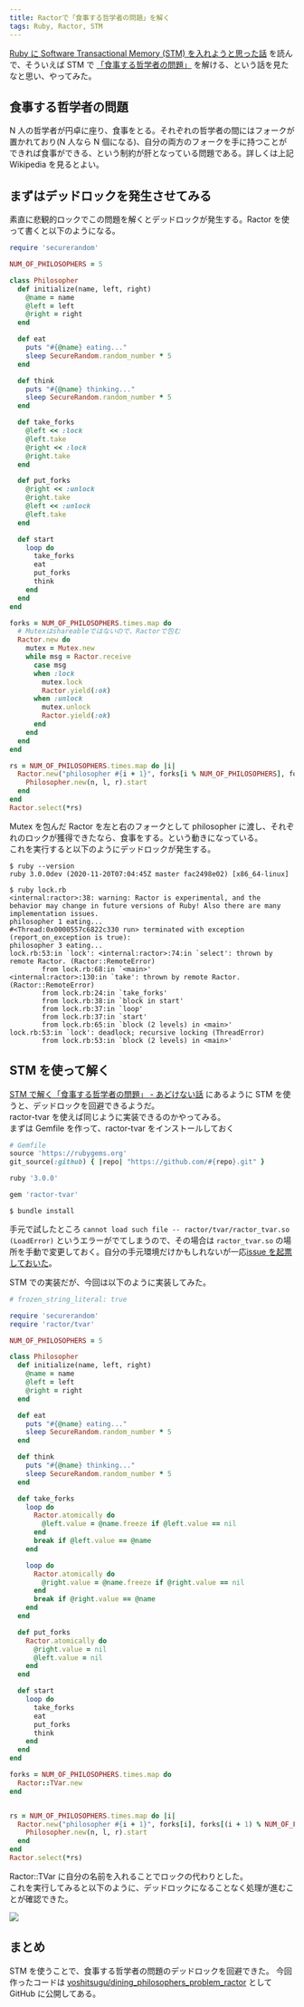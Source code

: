 ```yaml
---
title: Ractorで「食事する哲学者の問題」を解く
tags: Ruby, Ractor, STM
---
```


[Ruby に Software Transactional Memory (STM) を入れようと思った話](https://techlife.cookpad.com/entry/2020/11/20/110047) を読んで、そういえば STM で [「食事する哲学者の問題」](https://ja.wikipedia.org/wiki/%E9%A3%9F%E4%BA%8B%E3%81%99%E3%82%8B%E5%93%B2%E5%AD%A6%E8%80%85%E3%81%AE%E5%95%8F%E9%A1%8C) を解ける、という話を見たなと思い、やってみた。

<!--more-->

## 食事する哲学者の問題

N 人の哲学者が円卓に座り、食事をとる。それぞれの哲学者の間にはフォークが置かれており(N 人なら N 個になる)、自分の両方のフォークを手に持つことができれば食事ができる、という制約が肝となっている問題である。詳しくは上記 Wikipedia を見るとよい。

## まずはデッドロックを発生させてみる

素直に悲観的ロックでこの問題を解くとデッドロックが発生する。Ractor を使って書くと以下のようになる。

```ruby
require 'securerandom'

NUM_OF_PHILOSOPHERS = 5

class Philosopher
  def initialize(name, left, right)
    @name = name
    @left = left
    @right = right
  end

  def eat
    puts "#{@name} eating..."
    sleep SecureRandom.random_number * 5
  end

  def think
    puts "#{@name} thinking..."
    sleep SecureRandom.random_number * 5
  end

  def take_forks
    @left << :lock
    @left.take
    @right << :lock
    @right.take
  end

  def put_forks
    @right << :unlock
    @right.take
    @left << :unlock
    @left.take
  end

  def start
    loop do
      take_forks
      eat
      put_forks
      think
    end
  end
end

forks = NUM_OF_PHILOSOPHERS.times.map do
  # Mutexはshareableではないので、Ractorで包む
  Ractor.new do
    mutex = Mutex.new
    while msg = Ractor.receive
      case msg
      when :lock
        mutex.lock
        Ractor.yield(:ok)
      when :unlock
        mutex.unlock
        Ractor.yield(:ok)
      end
    end
  end
end

rs = NUM_OF_PHILOSOPHERS.times.map do |i|
  Ractor.new("philosopher #{i + 1}", forks[i % NUM_OF_PHILOSOPHERS], forks[(i + 1) % NUM_OF_PHILOSOPHERS]) do |n, l, r|
    Philosopher.new(n, l, r).start
  end
end
Ractor.select(*rs)
```

Mutex を包んだ Ractor を左と右のフォークとして philosopher に渡し、それぞれのロックが獲得できたなら、食事をする。という動きになっている。  
これを実行すると以下のようにデッドロックが発生する。

```
$ ruby --version
ruby 3.0.0dev (2020-11-20T07:04:45Z master fac2498e02) [x86_64-linux]

$ ruby lock.rb
<internal:ractor>:38: warning: Ractor is experimental, and the behavior may change in future versions of Ruby! Also there are many implementation issues.
philosopher 1 eating...
#<Thread:0x0000557c6822c330 run> terminated with exception (report_on_exception is true):
philosopher 3 eating...
lock.rb:53:in `lock': <internal:ractor>:74:in `select': thrown by remote Ractor. (Ractor::RemoteError)
        from lock.rb:68:in `<main>'
<internal:ractor>:130:in `take': thrown by remote Ractor. (Ractor::RemoteError)
        from lock.rb:24:in `take_forks'
        from lock.rb:38:in `block in start'
        from lock.rb:37:in `loop'
        from lock.rb:37:in `start'
        from lock.rb:65:in `block (2 levels) in <main>'
lock.rb:53:in `lock': deadlock; recursive locking (ThreadError)
        from lock.rb:53:in `block (2 levels) in <main>'
```

## STM を使って解く

[STM で解く「食事する哲学者の問題」 - あどけない話](https://kazu-yamamoto.hatenablog.jp/entry/20120704/1341378177) にあるように STM を使うと、デッドロックを回避できるようだ。  
ractor-tvar を使えば同じように実装できるのかやってみる。  
まずは Gemfile を作って、ractor-tvar をインストールしておく

```ruby
# Gemfile
source 'https://rubygems.org'
git_source(:github) { |repo| "https://github.com/#{repo}.git" }

ruby '3.0.0'

gem 'ractor-tvar'
```

```
$ bundle install
```

手元で試したところ `cannot load such file -- ractor/tvar/ractor_tvar.so (LoadError)` というエラーがでてしまうので、その場合は `ractor_tvar.so` の場所を手動で変更しておく。自分の手元環境だけかもしれないが一応[issue を起票しておいた](https://github.com/ko1/ractor-tvar/issues/1)。

STM での実装だが、今回は以下のように実装してみた。

```ruby
# frozen_string_literal: true

require 'securerandom'
require 'ractor/tvar'

NUM_OF_PHILOSOPHERS = 5

class Philosopher
  def initialize(name, left, right)
    @name = name
    @left = left
    @right = right
  end

  def eat
    puts "#{@name} eating..."
    sleep SecureRandom.random_number * 5
  end

  def think
    puts "#{@name} thinking..."
    sleep SecureRandom.random_number * 5
  end

  def take_forks
    loop do
      Ractor.atomically do
        @left.value = @name.freeze if @left.value == nil
      end
      break if @left.value == @name
    end

    loop do
      Ractor.atomically do
        @right.value = @name.freeze if @right.value == nil
      end
      break if @right.value == @name
    end
  end

  def put_forks
    Ractor.atomically do
      @right.value = nil
      @left.value = nil
    end
  end

  def start
    loop do
      take_forks
      eat
      put_forks
      think
    end
  end
end

forks = NUM_OF_PHILOSOPHERS.times.map do
  Ractor::TVar.new
end


rs = NUM_OF_PHILOSOPHERS.times.map do |i|
  Ractor.new("philosopher #{i + 1}", forks[i], forks[(i + 1) % NUM_OF_PHILOSOPHERS]) do |n, l, r|
    Philosopher.new(n, l, r).start
  end
end
Ractor.select(*rs)
```

Ractor::TVar に自分の名前を入れることでロックの代わりとした。  
これを実行してみると以下のように、デッドロックになることなく処理が進むことが確認できた。

<img src="/images/20201121_stm.gif" class="blog-img img-responsive" >

## まとめ

STM を使うことで、食事する哲学者の問題のデッドロックを回避できた。
今回作ったコードは [yoshitsugu/dining_philosophers_problem_ractor](https://github.com/yoshitsugu/dining_philosophers_problem_ractor) として GitHub に公開してある。
